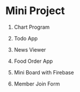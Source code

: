 # Mini Project

1. Chart Program

2. Todo App

3. News Viewer

4. Food Order App 

5. Mini Board with Firebase

6. Member Join Form